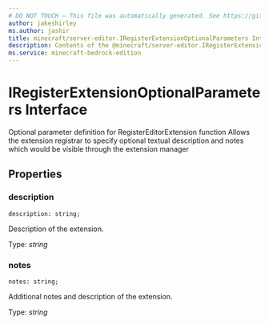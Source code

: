 ```yaml
---
# DO NOT TOUCH — This file was automatically generated. See https://github.com/mojang/minecraftapidocsgenerator to modify descriptions, examples, etc.
author: jakeshirley
ms.author: jashir
title: minecraft/server-editor.IRegisterExtensionOptionalParameters Interface
description: Contents of the @minecraft/server-editor.IRegisterExtensionOptionalParameters class.
ms.service: minecraft-bedrock-edition
---
```

# IRegisterExtensionOptionalParameters Interface

Optional parameter definition for RegisterEditorExtension function Allows the extension registrar to specify optional textual description and notes which would be visible through the extension manager

## Properties

### **description**
`description: string;`

Description of the extension.

Type: *string*

### **notes**
`notes: string;`

Additional notes and description of the extension.

Type: *string*
